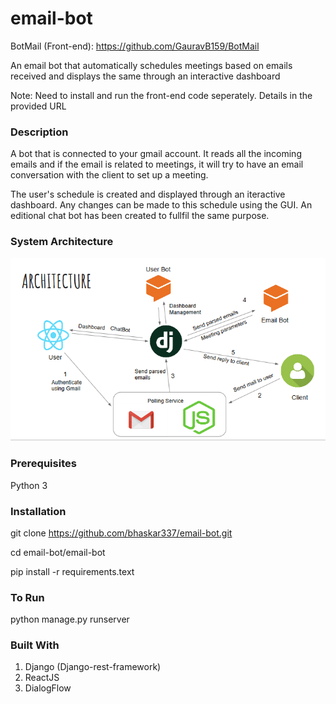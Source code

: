 # email-bot
BotMail (Front-end): https://github.com/GauravB159/BotMail

An email bot that automatically schedules meetings based on emails received and displays the same through an interactive dashboard

Note: Need to install and run the front-end code seperately. Details in the provided URL

### Description
A bot that is connected to your gmail account. It reads all the incoming emails and if the email is related to meetings, it will try to have an email conversation with the client to set up a meeting. 

The user's schedule is created and displayed through an iteractive dashboard. Any changes can be made to this schedule using the GUI. An editional chat bot has been created to fullfil the same purpose.

### System Architecture

![Architecture](architecture.PNG)

### Prerequisites
Python 3

### Installation

git clone https://github.com/bhaskar337/email-bot.git

cd email-bot/email-bot

pip install -r requirements.text

### To Run

python manage.py runserver

### Built With

1. Django (Django-rest-framework)
1. ReactJS 
1. DialogFlow
